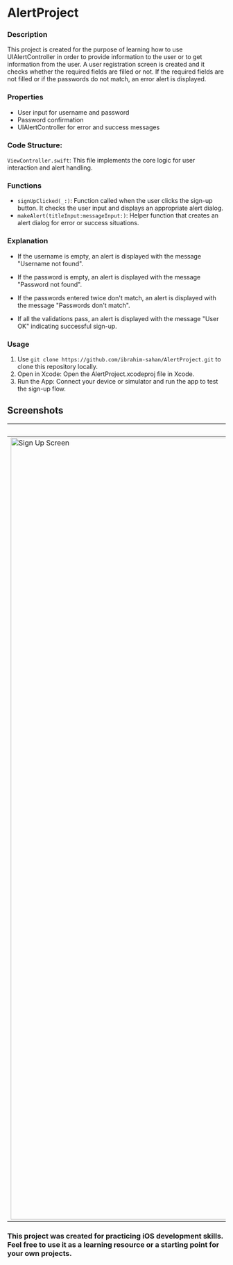 # AlertProject

### Description

This project is created for the purpose of learning how to use UIAlertController in order to provide information to the user or to get information from the user. A user registration screen is created and it checks whether the required fields are filled or not. If the required fields are not filled or if the passwords do not match, an error alert is displayed.

### Properties

- User input for username and password
- Password confirmation
- UIAlertController for error and success messages

###  Code Structure:

`ViewController.swift`: This file implements the core logic for user interaction and alert handling.

### Functions

- `signUpClicked(_:)`: Function called when the user clicks the sign-up button. It checks the user input and displays an appropriate alert dialog.
- `makeAlert(titleInput:messageInput:)`: Helper function that creates an alert dialog for error or success situations.

### Explanation

- If the username is empty, an alert is displayed with the message "Username not found".
- If the password is empty, an alert is displayed with the message "Password not found".

  
- If the passwords entered twice don't match, an alert is displayed with the message "Passwords don't match".
- If all the validations pass, an alert is displayed with the message "User OK" indicating successful sign-up.
  
### Usage

1. Use `git clone https://github.com/ibrahim-sahan/AlertProject.git` to clone this repository locally.
2. Open in Xcode: Open the AlertProject.xcodeproj file in Xcode.
3. Run the App: Connect your device or simulator and run the app to test the sign-up flow.

## Screenshots
|Sign Up Screen|Username Required|Password Required|Password Mismatch|Password Mismatch|Sign Up Successful|
|--|--|--|--|--|--|
|<img width="1800" alt="Sign Up Screen" src="https://github.com/ibrahim-sahan/AlertProject/assets/121201456/1dc95e6d-a71c-413d-8deb-2e9b6e1c9ef6">|<img width="1100" alt="Username Required" src="https://github.com/ibrahim-sahan/AlertProject/assets/121201456/6205d083-addf-46da-899b-a9036e4018a5">|<img width="1200" alt="Password Required" src="https://github.com/ibrahim-sahan/AlertProject/assets/121201456/fe69c457-1ce6-48c7-aa58-9035112d8c9c">|<img width="1200" alt="Password Mismatch" src="https://github.com/ibrahim-sahan/AlertProject/assets/121201456/cd09fcfe-c51e-427a-b53c-ae8205da985c">|<img width="1200" alt="Password Mismatch" src="https://github.com/ibrahim-sahan/AlertProject/assets/121201456/6cac991d-b70a-402d-adf8-a10b629e3caa">|<img width="1000" alt="Sign Up Successful" src="https://github.com/ibrahim-sahan/AlertProject/assets/121201456/521762aa-6a73-4166-8172-768d7da7cae7">|


### This project was created for practicing iOS development skills. Feel free to use it as a learning resource or a starting point for your own projects.
